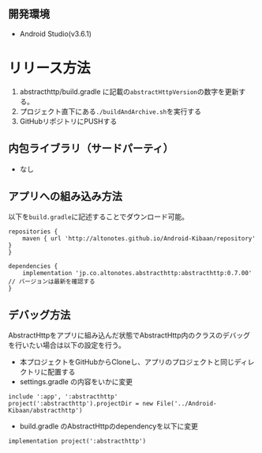 ## 開発環境
* Android Studio(v3.6.1)

# リリース方法

1. abstracthttp/build.gradle に記載の`abstractHttpVersion`の数字を更新する。
2. プロジェクト直下にある`./buildAndArchive.sh`を実行する
3. GitHubリポジトリにPUSHする

## 内包ライブラリ（サードパーティ）
* なし

## アプリへの組み込み方法
以下を`build.gradle`に記述することでダウンロード可能。

```
repositories {
    maven { url 'http://altonotes.github.io/Android-Kibaan/repository' }
}
```

```
dependencies {
	implementation 'jp.co.altonotes.abstracthttp:abstracthttp:0.7.00' // バージョンは最新を確認する
}
```

## デバッグ方法

AbstractHttpをアプリに組み込んだ状態でAbstractHttp内のクラスのデバッグを行いたい場合は以下の設定を行う。

- 本プロジェクトをGitHubからCloneし、アプリのプロジェクトと同じディレクトリに配置する
- settings.gradle の内容をいかに変更

```
include ':app', ':abstracthttp'
project(':abstracthttp').projectDir = new File('../Android-Kibaan/abstracthttp')
```

- build.gradle のAbstractHttpのdependencyを以下に変更

```
implementation project(':abstracthttp')
```